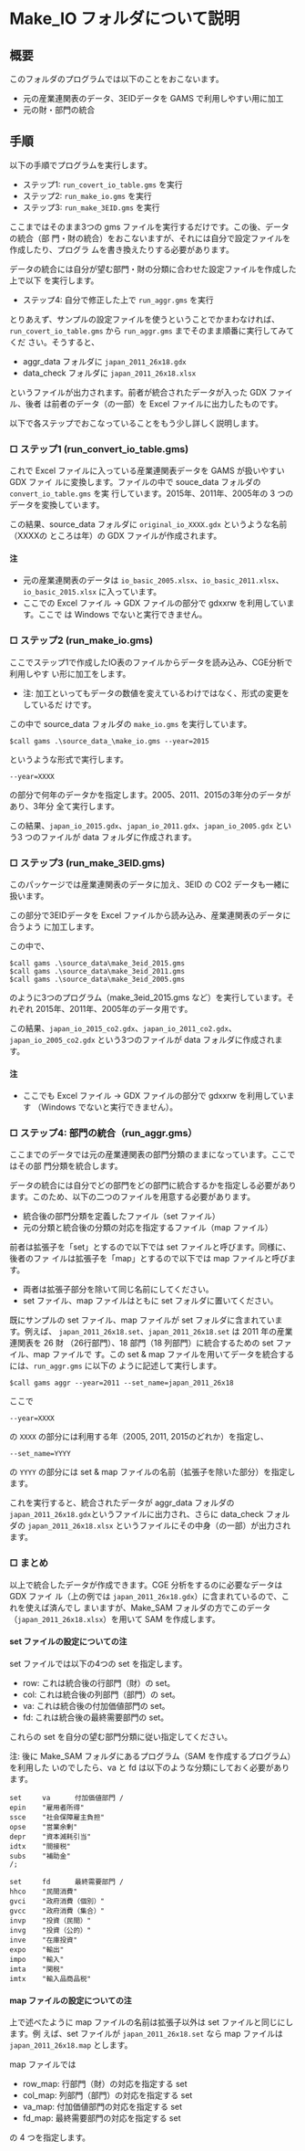 <!--
Filename:       README.md
Author:         Shiro Takeda
e-mail          <shiro.takeda@gmail.com>
First-written:  <2020-11-29>
Time-stamp:     <2022-05-21 15:53:32 st>
-->

Make_IO フォルダについて説明
==============================

## 概要

このフォルダのプログラムでは以下のことをおこないます。

+ 元の産業連関表のデータ、3EIDデータを GAMS で利用しやすい用に加工
+ 元の財・部門の統合

## 手順

以下の手順でプログラムを実行します。

+ ステップ1: `run_covert_io_table.gms` を実行
+ ステップ2: `run_make_io.gms` を実行
+ ステップ3: `run_make_3EID.gms` を実行

ここまではそのまま3つの gms ファイルを実行するだけです。この後、データの統合（部
門・財の統合）をおこないますが、それには自分で設定ファイルを作成したり、プログラ
ムを書き換えたりする必要があります。

データの統合には自分が望む部門・財の分類に合わせた設定ファイルを作成した上で以下
を実行します。

+ ステップ4: 自分で修正した上で `run_aggr.gms` を実行



とりあえず、サンプルの設定ファイルを使うということでかまわなければ、
`run_covert_io_table.gms` から `run_aggr.gms` までそのまま順番に実行してみてくだ
さい。そうすると、

+ aggr_data フォルダに `japan_2011_26x18.gdx`
+ data_check フォルダに `japan_2011_26x18.xlsx` 

というファイルが出力されます。前者が統合されたデータが入った GDX ファイル、後者
は前者のデータ（の一部）を Excel ファイルに出力したものです。

以下で各ステップでおこなっていることをもう少し詳しく説明します。


### □ ステップ1 (run_convert_io_table.gms)

これで Excel ファイルに入っている産業連関表データを GAMS が扱いやすい GDX ファイ
ルに変換します。ファイルの中で souce_data フォルダの`convert_io_table.gms` を実
行しています。2015年、2011年、2005年の 3 つのデータを変換しています。

この結果、source_data フォルダに `original_io_XXXX.gdx` というような名前（XXXXの
ところは年）の GDX ファイルが作成されます。

#### 注

+ 元の産業連関表のデータは `io_basic_2005.xlsx`、`io_basic_2011.xlsx`、
  `io_basic_2015.xlsx` に入っています。
+ ここでの Excel ファイル → GDX ファイルの部分で gdxxrw を利用しています。ここで
  は Windows でないと実行できません。


### □ ステップ2 (run_make_io.gms)

ここでステップ1で作成したIO表のファイルからデータを読み込み、CGE分析で利用しやす
い形に加工をします。

+ 注: 加工といってもデータの数値を変えているわけではなく、形式の変更をしているだ
  けです。
  
この中で source_data フォルダの `make_io.gms` を実行しています。

    $call gams .\source_data_\make_io.gms --year=2015
    
というような形式で実行します。
  
    --year=XXXX
      
の部分で何年のデータかを指定します。2005、2011、2015の3年分のデータがあり、3年分
全て実行します。
 
この結果、`japan_io_2015.gdx`、`japan_io_2011.gdx`、`japan_io_2005.gdx` という3
つのファイルが data フォルダに作成されます。

  
### □ ステップ3 (run_make_3EID.gms)

このパッケージでは産業連関表のデータに加え、3EID の CO2 データも一緖に扱います。

この部分で3EIDデータを Excel ファイルから読み込み、産業連関表のデータに合うよう
に加工します。

この中で、

    $call gams .\source_data\make_3eid_2015.gms
    $call gams .\source_data\make_3eid_2011.gms
    $call gams .\source_data\make_3eid_2005.gms
    
のように3つのプログラム（make_3eid_2015.gms など）を実行しています。それぞれ
2015年、2011年、2005年のデータ用です。

この結果、`japan_io_2015_co2.gdx`、`japan_io_2011_co2.gdx`、
`japan_io_2005_co2.gdx` という3つのファイルが data フォルダに作成されます。

#### 注

+ ここでも Excel ファイル → GDX ファイルの部分で gdxxrw を利用しています
  （Windows でないと実行できません）。


### □ ステップ4: 部門の統合（run_aggr.gms）

ここまでのデータでは元の産業連関表の部門分類のままになっています。ここではその部
門分類を統合します。

データの統合には自分でどの部門をどの部門に統合するかを指定しる必要があります。このため、以下の二つのファイルを用意する必要があります。

+ 統合後の部門分類を定義したファイル（set ファイル）
+ 元の分類と統合後の分類の対応を指定するファイル（map ファイル）

前者は拡張子を「set」とするので以下では set ファイルと呼びます。同様に、後者のファ
イルは拡張子を「map」とするので以下では map ファイルと呼びます。

+ 両者は拡張子部分を除いて同じ名前にしてください。
+ set ファイル、map ファイルはともに set フォルダに置いてください。

既にサンプルの set ファイル、map ファイルが set フォルダに含まれています。例えば、
`japan_2011_26x18.set`、`japan_2011_26x18.set` は 2011 年の産業連関表を 26 財
（26行部門）、18 部門（18 列部門）に統合するための set ファイル、map ファイルで
す。この set & map ファイルを用いてデータを統合するには、`run_aggr.gms` に以下の
ように記述して実行します。

    $call gams aggr --year=2011 --set_name=japan_2011_26x18

ここで

    --year=XXXX

の `XXXX` の部分には利用する年（2005, 2011, 2015のどれか）を指定し、

    --set_name=YYYY
    
の `YYYY` の部分には set & map ファイルの名前（拡張子を除いた部分）を指定します。

これを実行すると、統合されたデータが aggr_data フォルダの
`japan_2011_26x18.gdx`というファイルに出力され、さらに data_check フォルダの
`japan_2011_26x18.xlsx` というファイルにその中身（の一部）が出力されます。


### □ まとめ

以上で統合したデータが作成できます。CGE 分析をするのに必要なデータは GDX ファイ
ル（上の例では `japan_2011_26x18.gdx`）に含まれているので、これを使えば済んでし
まいますが、Make_SAM フォルダの方でこのデータ（`japan_2011_26x18.xlsx`）を用いて
SAM を作成します。


#### set ファイルの設定についての注

set ファイルでは以下の4つの set を指定します。

+ row: これは統合後の行部門（財）の set。
+ col: これは統合後の列部門（部門）の set。
+ va: これは統合後の付加価値部門の set。
+ fd: これは統合後の最終需要部門の set。

これらの set を自分の望む部門分類に従い指定してください。


注: 後に Make_SAM フォルダにあるプログラム（SAM を作成するプログラム）を利用した
いのでしたら、va と fd は以下のような分類にしておく必要があります。

```
set     va      付加価値部門 /
epin    "雇用者所得"
ssce    "社会保障雇主負担"
opse    "営業余剰"
depr    "資本減耗引当"
idtx    "間接税"
subs    "補助金"
/;

set     fd      最終需要部門 /
hhco    "民間消費"
gvci    "政府消費（個別）"
gvcc    "政府消費（集合）"
invp    "投資（民間）"
invg    "投資（公的）"
inve    "在庫投資"
expo    "輸出"
impo    "輸入"
imta    "関税"
imtx    "輸入品商品税"
```


#### map ファイルの設定についての注

上で述べたように map ファイルの名前は拡張子以外は set ファイルと同じにします。例
えば、set ファイルが `japan_2011_26x18.set` なら map ファイルは
`japan_2011_26x18.map` とします。

map ファイルでは

+ row_map: 行部門（財）の対応を指定する set
+ col_map: 列部門（部門）の対応を指定する set
+ va_map: 付加価値部門の対応を指定する set
+ fd_map: 最終需要部門の対応を指定する set

の 4 つを指定します。







<!--
--------------------
Local Variables:
mode: markdown
fill-column: 80
coding: utf-8-dos
End:
-->

